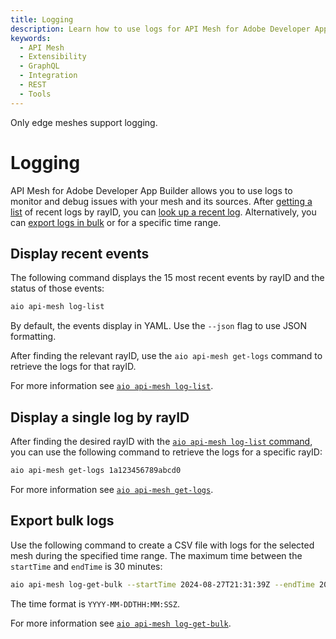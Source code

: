 ```yaml
---
title: Logging
description: Learn how to use logs for API Mesh for Adobe Developer App Builder.
keywords:
  - API Mesh
  - Extensibility
  - GraphQL
  - Integration
  - REST
  - Tools
---
```


<InlineAlert variant="info" slots="text"/>

Only edge meshes support logging.

# Logging

API Mesh for Adobe Developer App Builder allows you to use logs to monitor and debug issues with your mesh and its sources. After [getting a list](#display-recent-events) of recent logs by rayID, you can [look up a recent log](#display-a-single-log-by-rayid). Alternatively, you can [export logs in bulk](#export-bulk-logs) or for a specific time range.

## Display recent events

The following command displays the 15 most recent events by rayID and the status of those events:

```bash
aio api-mesh log-list 
```

By default, the events display in YAML. Use the `--json` flag to use JSON formatting.

After finding the relevant rayID, use the `aio api-mesh get-logs` command to retrieve the logs for that rayID.

For more information see [`aio api-mesh log-list`](./index.md#aio-api-mesh-log-list).

## Display a single log by rayID

After finding the desired rayID with the [`aio api-mesh log-list` command](#display-recent-events), you can use the following command to retrieve the logs for a specific rayID:

```bash
aio api-mesh get-logs 1a123456789abcd0
```

For more information see [`aio api-mesh get-logs`](./index.md#aio-api-mesh-get-logs).

## Export bulk logs

Use the following command to create a CSV file with logs for the selected mesh during the specified time range. The maximum time between the `startTime` and `endTime` is 30 minutes:

```bash
aio api-mesh log-get-bulk --startTime 2024-08-27T21:31:39Z --endTime 2024-08-27T21:55:54Z --filename mesh_logs.csv
```

The time format is `YYYY-MM-DDTHH:MM:SSZ`.

For more information see [`aio api-mesh log-get-bulk`](./index.md#aio-api-mesh-log-get-bulk).
